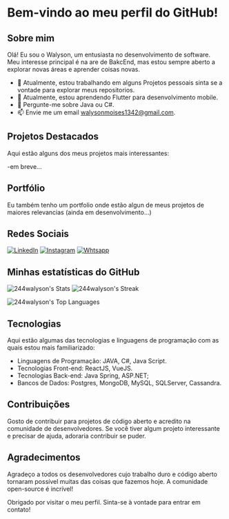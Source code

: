 # Bem-vindo ao meu perfil do GitHub!

## Sobre mim

Olá! Eu sou o Walyson, um entusiasta no desenvolvimento de software. Meu interesse principal é na are de BakcEnd, mas estou sempre aberto a explorar novas áreas e aprender coisas novas.

- 🔭 Atualmente, estou trabalhando em alguns Projetos pessoais sinta se a vontade para explorar meus repositorios.
- 🌱 Atualmente, estou aprendendo Flutter para desenvolvimento mobile.
- 💬 Pergunte-me sobre Java ou C#.
- 📫 Envie me um email walysonmoises1342@gmail.com.

## Projetos Destacados

Aqui estão alguns dos meus projetos mais interessantes:

-em breve...

## Portfólio

Eu também tenho um portfolio onde estão algun de meus projetos de maiores relevancias (ainda em desenvolvimento...)

## Redes Sociais
[![LinkedIn](https://img.shields.io/badge/LinkedIn-0077B5?style=for-the-badge&logo=linkedin&logoColor=white)](https://www.linkedin.com/in/walysonmoises/)
[![Instagram](https://img.shields.io/badge/Instagram-E4405F?style=for-the-badge&logo=instagram&logoColor=white)](https://www.instagram.com/walyson.o0/)
[![Whtsapp](https://img.shields.io/badge/WhatsApp-25D366?style=for-the-badge&logo=whatsapp&logoColor=white)](https://wa.me/5531995258981)

## Minhas estatísticas do GitHub

![244walyson's Stats](https://github-readme-stats.vercel.app/api?username=244walyson&theme=vue-dark&show_icons=true&hide_border=true&count_private=true)
![244walyson's Streak](https://github-readme-streak-stats.herokuapp.com/?user=244walyson&theme=vue-dark&hide_border=true)

![244walyson's Top Languages](https://github-readme-stats.vercel.app/api/top-langs/?username=244walyson&theme=vue-dark&show_icons=true&hide_border=true&layout=compact)

## Tecnologias

Aqui estão algumas das tecnologias e linguagens de programação com as quais estou mais familiarizado:

- Linguagens de Programação: JAVA, C#, Java Script.
- Tecnologias Front-end: ReactJS, VueJS.
- Tecnologias Back-end: Java Spring, ASP.NET;
- Bancos de Dados: Postgres, MongoDB, MySQL, SQLServer, Cassandra.

## Contribuições

Gosto de contribuir para projetos de código aberto e acredito na comunidade de desenvolvedores. Se você tiver algum projeto interessante e precisar de ajuda, adoraria contribuir se puder.

## Agradecimentos

Agradeço a todos os desenvolvedores cujo trabalho duro e código aberto tornaram possível muitas das coisas que fazemos hoje. A comunidade open-source é incrível!

Obrigado por visitar o meu perfil. Sinta-se à vontade para entrar em contato!


